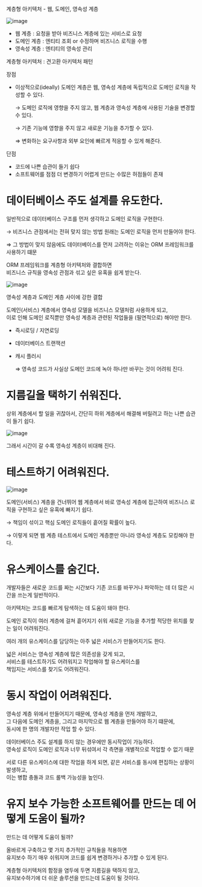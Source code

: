 계층형 아키텍처 - 웹, 도메인, 영속성 계층

![image](https://user-images.githubusercontent.com/86050295/210373973-ea0c3249-6e0c-4936-a6cd-4652b5a1eced.png)

- 웹 계층 : 요청을 받아 비즈니스 계층에 있는 서비스로 요청
- 도메인 계층 : 엔티티 조회 or 수정하며 비즈니스 로직을 수행
- 영속성 계층 : 엔티티의 영속성 관리

계층형 아키텍처 : 견고환 아키텍처 패턴


장점

- 이상적으로(ideally) 도메인 계층은 웹, 영속성 계층에 독립적으로 도메인 로직을 작성할 수 있다.
    
   <t> → 도메인 로직에 영향을 주지 않고, 웹 계층과 영속성 계층에 사용된 기술을 변경할 수 있다.
    
   <t> → 기존 기능에 영향을 주지 않고 새로운 기능을 추가할 수 있다.
    
   <t> ⇒ 변화하는 요구사항과 외부 요인에 빠르게 적응할 수 있게 해준다.
    

단점

- 코드에 나쁜 습관이 들기 쉽다
- 소프트웨어를 점점 더 변경하기 어렵게 만드는 수많은 허점들이 존재

# 데이터베이스 주도 설계를 유도한다.

일반적으로 데이터베이스 구조를 먼저 생각하고 도메인 로직을 구현한다.

  <t> → 비즈니스 관점에서는 전혀 맞지 않는 방법 원래는 도메인 로직을 먼저 만들어야 한다.

  <t> ⇒ 그 방법이 맞지 않음에도 데이터베이스를 먼저 고려하는 이유는 ORM 프레임워크를 사용하기 떄문

ORM 프레임워크를 계층형 아키텍처와 결합하면 
<br> 비즈니스 규칙을 영속성 관점과 섞고 싶은 유혹을 쉽게 받는다.

![image](https://user-images.githubusercontent.com/86050295/210374179-f12c5362-c604-41de-b213-05cdb1b682c6.png)

영속성 계층과 도메인 계층 사이에 강한 결합

도메인(서비스) 계층에서 영속성 모델을 비즈니스 모델처럼 사용하게 되고,
<br> 이로 인해 도메인 로직뿐만 영속성 계층과 관련된 작업들을 (필연적으로) 해야만 한다.

- 즉시로딩 / 지연로딩
- 데이터베이스 트랜잭션
- 캐시 플러시

  <t> ⇒ 영속성 코드가 사실상 도메인 코드에 녹아 하나만 바꾸는 것이 어려워 진다.

# 지름길을 택하기 쉬워진다.

상위 계층에서 할 일을 귀찮아서, 
간단히 하위 계층에서 해결해 버릴려고 하는 나쁜 습관이 들기 쉽다.

![image](https://user-images.githubusercontent.com/86050295/210374255-789043f5-67a0-4a12-ae57-5c4a56a990f6.png)

그래서 시간이 갈 수록 영속성 계층이 비대해 진다.

# 테스트하기 어려워진다.

![image](https://user-images.githubusercontent.com/86050295/210374340-d16c7e03-dc1c-49d8-8d61-6aff95ae3a62.png)

도메인(서비스) 계층을 건너뛰어 웹 계층에서 바로 영속성 계층에 접근하여 
비즈니스 로직을 구현하고 싶은 유혹에 빠지기 쉽다.

  <t> → 책임이 섞이고 핵심 도메인 로직들이 흩어질 확률이 높다.

  <t> → 이렇게 되면 웹 계층 테스트에서 도메인 계층뿐만 아니라 영속성 계층도 모킹해야 한다.

# 유스케이스를 숨긴다.

개발자들은 새로운 코드를 짜는 시간보다 
기존 코드를 바꾸거나 파악하는 데 더 많은 시간을 쓰는게 일반적이다.

아키텍처는 코드를 빠르게 탐색하는 데 도움이 돼야 한다.

도메인 로직이 여러 계층에 걸쳐 흩어지기 쉬워 
새로운 기능을 추가할 적당한 위치를 찾는 일이 어려워진다.


여러 개의 유스케이스를 담당하는 아주 넓은 서비스가 만들어지기도 한다.

넓은 서비스는 영속성 계층에 많은 의존성을 갖게 되고, 
<br> 서비스를 테스트하기도 어려워지고 작업해야 할 유스케이스를 
<br> 책임지는 서비스를 찾기도 어려워진다.

# 동시 작업이 어려워진다.

영속성 계층 위에서 만들어지기 때문에, 영속성 계층을 먼저 개발하고, 
<br> 그 다음에 도메인 계층을, 그리고 마지막으로 웹 계층을 만들어야 하기 떄문에, 
<br> 동시에 한 명의 개발자만 작업 할 수 있다.

데이터베이스 주도 설계를 하지 않는 경우에만 동시작업이 가능하다.
<br> 영속성 로직이 도메인 로직과 너무 뒤섞여서 각 측면을 개별적으로 작업할 수 없기 때문

서로 다른 유스케이스에 대한 작업을 하게 되면, 같은 서비스를 동시에 편집하는 상황이 발생하고, 
<br> 이는 병합 충돌과 코드 롤백 가능성을 높인다.

# 유지 보수 가능한 소프트웨어를 만드는 데 어떻게 도움이 될까?
만드는 데 어떻게 도움이 될까?

올바르게 구축하고 몇 가지 추가적인 규칙들을 적용하면 
<br> 유지보수 하기 매우 쉬워지며 코드를 쉽게 변경하거나 추가할 수 있게 된다.

계층형 아키텍처의 함정을 염두에 두면 지름길을 택하지 않고, 
<br> 유지보수하기에 더 쉬운 솔루션을 만드는데 도움이 될 것이다.
